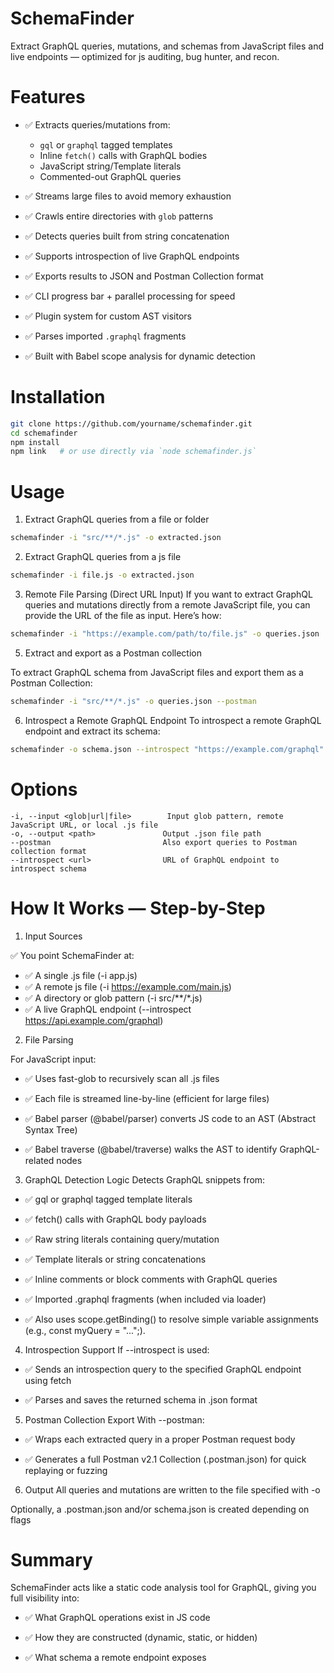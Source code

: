# SchemaFinder



Extract GraphQL queries, mutations, and schemas from JavaScript files and live endpoints — optimized for js auditing, bug hunter, and recon.






# Features

- ✅ Extracts queries/mutations from:
  - `gql` or `graphql` tagged templates
  - Inline `fetch()` calls with GraphQL bodies
  - JavaScript string/Template literals
  - Commented-out GraphQL queries
    
- ✅ Streams large files to avoid memory exhaustion
- ✅ Crawls entire directories with `glob` patterns
- ✅ Detects queries built from string concatenation
- ✅ Supports introspection of live GraphQL endpoints
- ✅ Exports results to JSON and Postman Collection format
- ✅ CLI progress bar + parallel processing for speed
- ✅ Plugin system for custom AST visitors
- ✅ Parses imported `.graphql` fragments
- ✅ Built with Babel scope analysis for dynamic detection


# Installation

```bash
git clone https://github.com/yourname/schemafinder.git
cd schemafinder
npm install
npm link   # or use directly via `node schemafinder.js`
```


# Usage

1. Extract GraphQL queries from a file or folder

```bash
schemafinder -i "src/**/*.js" -o extracted.json
```



2. Extract GraphQL queries from a js file

```bash
schemafinder -i file.js -o extracted.json
```
3. Remote File Parsing (Direct URL Input)
If you want to extract GraphQL queries and mutations directly from a remote JavaScript file, you can provide the URL of the file as input. Here’s how:
```bash
schemafinder -i "https://example.com/path/to/file.js" -o queries.json
```
5. Extract and export as a Postman collection

To extract GraphQL schema from JavaScript files and export them as a Postman Collection:

```bash
schemafinder -i "src/**/*.js" -o queries.json --postman
```


6. Introspect a Remote GraphQL Endpoint
To introspect a remote GraphQL endpoint and extract its schema:

```bash
schemafinder -o schema.json --introspect "https://example.com/graphql"
```

# Options

```
-i, --input <glob|url|file>        Input glob pattern, remote JavaScript URL, or local .js file
-o, --output <path>               Output .json file path
--postman                         Also export queries to Postman collection format
--introspect <url>                URL of GraphQL endpoint to introspect schema
```


# How It Works — Step-by-Step

1. Input Sources

 ✅ You point SchemaFinder at:

- ✅ A single .js file (-i app.js)
- ✅ A remote js file (-i https://example.com/main.js)
- ✅ A directory or glob pattern (-i src/**/*.js)
- ✅ A live GraphQL endpoint (--introspect https://api.example.com/graphql)

2. File Parsing
   
For JavaScript input:

- ✅ Uses fast-glob to recursively scan all .js files

- ✅ Each file is streamed line-by-line (efficient for large files)

- ✅ Babel parser (@babel/parser) converts JS code to an AST (Abstract Syntax Tree)

- ✅ Babel traverse (@babel/traverse) walks the AST to identify GraphQL-related nodes

3. GraphQL Detection Logic
Detects GraphQL snippets from:

- ✅ gql or graphql tagged template literals

- ✅  fetch() calls with GraphQL body payloads

- ✅  Raw string literals containing query/mutation

- ✅  Template literals or string concatenations

- ✅  Inline comments or block comments with GraphQL queries

- ✅  Imported .graphql fragments (when included via loader)

- ✅  Also uses scope.getBinding() to resolve simple variable assignments (e.g., const myQuery = "...";).



4. Introspection Support
If --introspect is used:

- ✅ Sends an introspection query to the specified GraphQL endpoint using fetch

- ✅  Parses and saves the returned schema in .json format

5. Postman Collection Export
With --postman:

- ✅ Wraps each extracted query in a proper Postman request body

- ✅ Generates a full Postman v2.1 Collection (.postman.json) for quick replaying or fuzzing

6. Output
All queries and mutations are written to the file specified with -o

Optionally, a .postman.json and/or schema.json is created depending on flags



# Summary


SchemaFinder acts like a static code analysis tool for GraphQL, giving you full visibility into:

- ✅ What GraphQL operations exist in JS code

- ✅ How they are constructed (dynamic, static, or hidden)

- ✅ What schema a remote endpoint exposes







